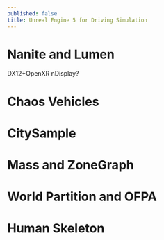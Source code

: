 ```yaml
---
published: false
title: Unreal Engine 5 for Driving Simulation
---
```

# Nanite and Lumen

DX12+OpenXR
nDisplay?

# Chaos Vehicles

# CitySample

# Mass and ZoneGraph

# World Partition and OFPA

# Human Skeleton